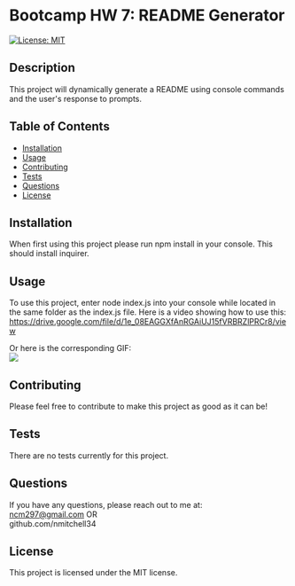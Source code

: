 # Bootcamp HW 7: README Generator
  [![License: MIT](https://img.shields.io/badge/License-MIT-yellow.svg)](https://opensource.org/licenses/MIT)
  ## Description 
  
  This project will dynamically generate a README using console commands and the user's response to prompts.
  
  
  ## Table of Contents
  
  * [Installation](#installation)
  * [Usage](#usage)
  * [Contributing](#contributing)
  * [Tests](#tests)
  * [Questions](#questions)
  * [License](#license)
  
  
  ## Installation
  When first using this project please run npm install in your console. This should install inquirer.
  
  
  ## Usage 
  To use this project, enter node index.js into your console while located in the same folder as the index.js file.
  Here is a video showing how to use this: https://drive.google.com/file/d/1e_08EAGGXfAnRGAiUJ15fVRBRZlPRCr8/view

  Or here is the corresponding GIF:<br>
  ![](./BootcampHW7.gif)
  
  ## Contributing
  Please feel free to contribute to make this project as good as it can be!
  
  ## Tests
  There are no tests currently for this project.
  
  
  ## Questions
  If you have any questions, please reach out to me at:<br>ncm297@gmail.com OR<br>github.com/nmitchell34
  
  
  ## License
  
  This project is licensed under the MIT license.
  
  